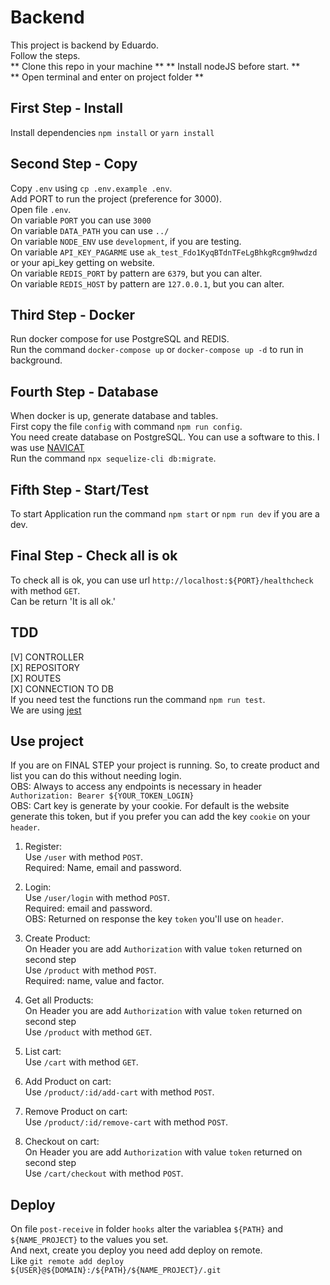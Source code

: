 # Backend
This project is backend by Eduardo.\
Follow the steps.\
** Clone this repo in your machine **
** Install nodeJS before start. **\
** Open terminal and enter on project folder **

## First Step - Install
Install dependencies `npm install` or `yarn install`

## Second Step - Copy
Copy `.env` using `cp .env.example .env`.\
Add PORT to run the project (preference for 3000).\
Open file `.env`.\
On variable `PORT` you can use `3000`\
On variable `DATA_PATH` you can use `../`\
On variable `NODE_ENV` use `development`, if you are testing.\
On variable `API_KEY_PAGARME` use `ak_test_Fdo1KyqBTdnTFeLgBhkgRcgm9hwdzd` or your api_key getting on website.\
On variable `REDIS_PORT` by pattern are `6379`, but you can alter.\
On variable `REDIS_HOST` by pattern are `127.0.0.1`, but you can alter.

## Third Step - Docker
Run docker compose for use PostgreSQL and REDIS.\
Run the command `docker-compose up` or `docker-compose up -d` to run in background.

## Fourth Step - Database
When docker is up, generate database and tables.\
First copy the file `config` with command `npm run config`.\
You need create database on PostgreSQL. You can use a software to this. I was use [NAVICAT](https://www.navicat.com/en/download/navicat-premium)\
Run the command `npx sequelize-cli db:migrate`.

## Fifth Step - Start/Test
To start Application run the command `npm start` or `npm run dev` if you are a dev.

## Final Step - Check all is ok
To check all is ok, you can use url `http://localhost:${PORT}/healthcheck` with method `GET`.\
Can be return 'It is all ok.'

## TDD
[V] CONTROLLER\
[X] REPOSITORY\
[X] ROUTES\
[X] CONNECTION TO DB\
If you need test the functions run the command `npm run test`.\
We are using [jest](https://jestjs.io)

## Use project
If you are on FINAL STEP your project is running. So, to create product and list you can do this without needing login.\
OBS: Always to access any endpoints is necessary in header `Authorization: Bearer ${YOUR_TOKEN_LOGIN}`\
OBS: Cart key is generate by your cookie. For default is the website generate this token, but if you prefer you can add the key `cookie` on your `header`.

1) Register:\
Use `/user` with method `POST`.\
Required: Name, email and password.

2) Login:\
Use `/user/login` with method `POST`.\
Required: email and password.\
OBS: Returned on response the key `token` you'll use on `header`.

3) Create Product:\
On Header you are add `Authorization` with value `token` returned on second step\
Use `/product` with method `POST`.\
Required: name, value and factor.

4) Get all Products:\
On Header you are add `Authorization` with value `token` returned on second step\
Use `/product` with method `GET`.

5) List cart:\
Use `/cart` with method `GET`.

6) Add Product on cart:\
Use `/product/:id/add-cart` with method `POST`.

7) Remove Product on cart:\
Use `/product/:id/remove-cart` with method `POST`.

7) Checkout on cart:\
On Header you are add `Authorization` with value `token` returned on second step\
Use `/cart/checkout` with method `POST`.

## Deploy
On file `post-receive` in folder `hooks` alter the variablea `${PATH}` and `${NAME_PROJECT}` to the values you set.\
And next, create you deploy you need add deploy on remote.\
Like `git remote add deploy ${USER}@${DOMAIN}:/${PATH}/${NAME_PROJECT}/.git`